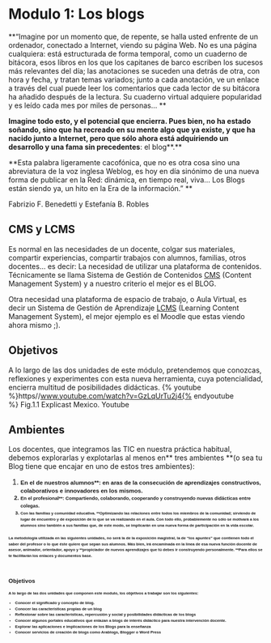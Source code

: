 
# Modulo 1: Los blogs

**“Imagine por un momento que, de repente, se halla usted enfrente de un ordenador, conectado a Internet, viendo su página Web. No es una página cualquiera: está estructurada de forma temporal, como un cuaderno de bitácora, esos libros en los que los capitanes de barco escriben los sucesos más relevantes del día; las anotaciones se suceden una detrás de otra, con hora y fecha, y tratan temas variados; junto a cada anotación, ve un enlace a través del cual puede leer los comentarios que cada lector de su bitácora ha añadido después de la lectura. Su cuaderno virtual adquiere popularidad y es leído cada mes por miles de personas… **

**Imagine todo esto, y el potencial que encierra. Pues bien, no ha estado soñando, sino que ha recreado en su mente algo que ya existe, y que ha nacido junto a Internet, pero que sólo ahora está adquiriendo un desarrollo y una fama sin precedentes**: el blog**.** 

**Esta palabra ligeramente cacofónica, que no es otra cosa sino una abreviatura de la voz inglesa Weblog, es hoy en día sinónimo de una nueva forma de publicar en la Red: dinámica, en tiempo real, viva… Los Blogs están siendo ya, un hito en la Era de la información.” **

Fabrizio F. Benedetti y Estefanía B. Robles

## CMS y LCMS

Es normal en las necesidades de un docente, colgar sus materiales, compartir experiencias, compartir trabajos con alumnos, familias, otros docentes... es decir: La necesidad de utilizar una plataforma de contenidos. Técnicamente se llama Sistema de Gestión de Contenidos [CMS](https://es.wikipedia.org/wiki/Sistema_de_gesti%C3%B3n_de_contenidos) (Content Management System) y a nuestro criterio el mejor es el BLOG.

Otra necesidad una plataforma de espacio de trabajo, o Aula Virtual, es decir un Sistema de Gestión de Aprendizaje [LCMS](https://es.wikipedia.org/wiki/Sistema_de_gesti%C3%B3n_de_aprendizaje) (Learning Content Management System), el mejor ejemplo es el Moodle que estas viendo ahora mismo ;).

## Objetivos

A lo largo de las dos unidades de este módulo, pretendemos que conozcas, reflexiones y experimentes con esta nueva herramienta, cuya potencialidad, encierra multitud de posibilidades didácticas.
{% youtube %}https//www.youtube.com/watch?v=GzLqUrTu2j4{% endyoutube %}<td style="text-align: center;"> Fig.1.1 Explicast Mexico. Youtube</td>

## Ambientes 

Los docentes, que integramos las TIC en nuestra práctica habitual, debemos explorarlas y explotarlas al menos en** tres ambientes **(o sea tu Blog tiene que encajar en uno de estos tres ambientes):

1. <strong style="font-family: arial, helvetica, sans-serif; font-size: 0.82em; line-height: 1.5;">**En el de nuestros alumnos****: en aras de la consecución de aprendizajes constructivos, colaborativos e innovadores en los mismos.
1. <strong style="font-family: arial, helvetica, sans-serif; font-size: 0.82em; line-height: 1.5;">**En el profesional****: Compartiendo, colaborando, cooperando y construyendo nuevas didácticas entre colegas.
1. <strong style="font-family: arial, helvetica, sans-serif; font-size: 0.82em; line-height: 1.5;">**Con las familias y comunidad educativa.** **Optimizando las relaciones entre todos los miembros de la comunidad; sirviendo de lugar de encuentro y de exposición de lo que se va realizando en el aula. Con todo ello, probablemente no sólo se motivará a los alumnos sino también a sus familias que, de este modo, se implicarán en una nueva forma de participación en la vida escolar.

**La metodología utilizada en las siguientes unidades**, no será la de la exposición magistral, la de “**los apuntes”** que contienen todo el saber del profesor o lo que éste quiere que sepan sus alumnos. Más bien, irá encaminada en la línea de esa nueva función docente de asesor, animador, orientador, apoyo y ****propiciador de nuevos aprendizajes que tú debes ir construyendo personalmente.** **Para ellos se te facilitarán los enlaces y documentos base.

 

## Objetivos

A lo largo de las dos unidades que componen este modulo, los objetivos a trabajar son los siguientes:

- Conocer el significado y concepto de blog.
- Conocer las características propias de un blog
- Reflexionar sobre las características, repercusión y social y posibilidades didácticas de los blogs
- Conocer algunos portales educativos que enlazan a blogs de interés didáctico para nuestra intervención docente.
- Explorar las aplicaciones e implicaciones de los Blogs para la ense&ntilde;anza
- Conocer servicios de creación de blogs como Arablogs, Blogger o Word Press

